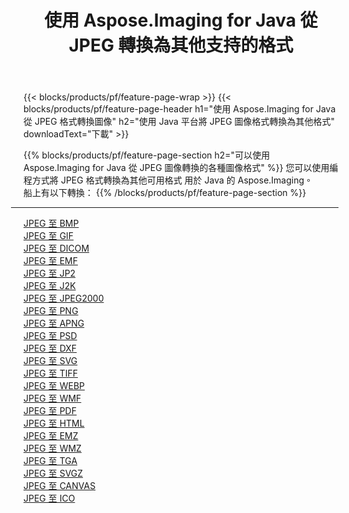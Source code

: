 ﻿---
title: 使用 Aspose.Imaging for Java 從 JPEG 轉換為其他支持的格式 
weight: 3920
url: /zh-hant/java/conversion/from/jpeg 
lang: zh-hant
langdirlevel: 2
locales: zh-hans,ja,it,ru,de,es,fr,nl,id,lt,pl,pt,vi,tr,ko,zh-hant,ar,hi,th,sv,cs,uk,he
description: Aspose.Imaging 可以使用 Java 平台輕鬆地將 JPEG 轉換為其他格式
---

{{< blocks/products/pf/feature-page-wrap >}}
{{< blocks/products/pf/feature-page-header h1="使用 Aspose.Imaging for Java 從 JPEG 格式轉換圖像" h2="使用 Java 平台將 JPEG 圖像格式轉換為其他格式" downloadText="下載" >}}


{{% blocks/products/pf/feature-page-section  h2="可以使用 Aspose.Imaging for Java 從 JPEG 圖像轉換的各種圖像格式" %}}
您可以使用編程方式將 JPEG 格式轉換為其他可用格式
用於 Java 的 Aspose.Imaging。
<br/>
船上有以下轉換：
{{% /blocks/products/pf/feature-page-section %}}
<div class="container-fluid productfamilypage bg-gray">
    <div class="convertypes bg-gray agp-content section">
        <div class="container">
		<hr style="margin-left:-20px;"/>
		<div class="row other-converters">
		    <div class='col-md-2 other-converter remove-lp remove-rp'><a href="/imaging/zh-hant/java/conversion/jpeg-to-bmp" >JPEG 至 BMP</a></div><div class='col-md-2 other-converter remove-lp remove-rp'><a href="/imaging/zh-hant/java/conversion/jpeg-to-gif" >JPEG 至 GIF</a></div><div class='col-md-2 other-converter remove-lp remove-rp'><a href="/imaging/zh-hant/java/conversion/jpeg-to-dicom" >JPEG 至 DICOM</a></div><div class='col-md-2 other-converter remove-lp remove-rp'><a href="/imaging/zh-hant/java/conversion/jpeg-to-emf" >JPEG 至 EMF</a></div><div class='col-md-2 other-converter remove-lp remove-rp'><a href="/imaging/zh-hant/java/conversion/jpeg-to-jp2" >JPEG 至 JP2</a></div><div class='col-md-2 other-converter remove-lp remove-rp'><a href="/imaging/zh-hant/java/conversion/jpeg-to-j2k" >JPEG 至 J2K</a></div><div class='col-md-2 other-converter remove-lp remove-rp'><a href="/imaging/zh-hant/java/conversion/jpeg-to-jpeg2000" >JPEG 至 JPEG2000</a></div><div class='col-md-2 other-converter remove-lp remove-rp'><a href="/imaging/zh-hant/java/conversion/jpeg-to-png" >JPEG 至 PNG</a></div><div class='col-md-2 other-converter remove-lp remove-rp'><a href="/imaging/zh-hant/java/conversion/jpeg-to-apng" >JPEG 至 APNG</a></div><div class='col-md-2 other-converter remove-lp remove-rp'><a href="/imaging/zh-hant/java/conversion/jpeg-to-psd" >JPEG 至 PSD</a></div><div class='col-md-2 other-converter remove-lp remove-rp'><a href="/imaging/zh-hant/java/conversion/jpeg-to-dxf" >JPEG 至 DXF</a></div><div class='col-md-2 other-converter remove-lp remove-rp'><a href="/imaging/zh-hant/java/conversion/jpeg-to-svg" >JPEG 至 SVG</a></div><div class='col-md-2 other-converter remove-lp remove-rp'><a href="/imaging/zh-hant/java/conversion/jpeg-to-tiff" >JPEG 至 TIFF</a></div><div class='col-md-2 other-converter remove-lp remove-rp'><a href="/imaging/zh-hant/java/conversion/jpeg-to-webp" >JPEG 至 WEBP</a></div><div class='col-md-2 other-converter remove-lp remove-rp'><a href="/imaging/zh-hant/java/conversion/jpeg-to-wmf" >JPEG 至 WMF</a></div><div class='col-md-2 other-converter remove-lp remove-rp'><a href="/imaging/zh-hant/java/conversion/jpeg-to-pdf" >JPEG 至 PDF</a></div><div class='col-md-2 other-converter remove-lp remove-rp'><a href="/imaging/zh-hant/java/conversion/jpeg-to-html" >JPEG 至 HTML</a></div><div class='col-md-2 other-converter remove-lp remove-rp'><a href="/imaging/zh-hant/java/conversion/jpeg-to-emz" >JPEG 至 EMZ</a></div><div class='col-md-2 other-converter remove-lp remove-rp'><a href="/imaging/zh-hant/java/conversion/jpeg-to-wmz" >JPEG 至 WMZ</a></div><div class='col-md-2 other-converter remove-lp remove-rp'><a href="/imaging/zh-hant/java/conversion/jpeg-to-tga" >JPEG 至 TGA</a></div><div class='col-md-2 other-converter remove-lp remove-rp'><a href="/imaging/zh-hant/java/conversion/jpeg-to-svgz" >JPEG 至 SVGZ</a></div><div class='col-md-2 other-converter remove-lp remove-rp'><a href="/imaging/zh-hant/java/conversion/jpeg-to-canvas" >JPEG 至 CANVAS</a></div><div class='col-md-2 other-converter remove-lp remove-rp'><a href="/imaging/zh-hant/java/conversion/jpeg-to-ico" >JPEG 至 ICO</a></div>
                </div>
        </div>
    </div>
</div>
<br/>

